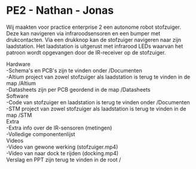 # PE2 - Nathan - Jonas

Wij maakten voor practice enterprise 2 een autonome robot stofzuiger. Deze kan navigeren via infraroodsensoren en een bumper met drukcontacten. Via een drukknop kan de stofzuiger navigeren naar zijn laadstation. Het laadstation is uitgerust met infrarood LEDs waarvan het patroon wordt opgevangen door de IR-receiver op de stofzuiger.

Hardware<br/>
-Schema's en PCB's zijn te vinden onder /Documenten<br/>
-Altium project van zowel stofzuiger als laadstation is terug te vinden in de map /Altium<br/>
-Datasheets zijn per PCB geordend in de map /Datasheets<br/>
Software<br/>
-Code van stofzuiger en laadstation is terug te vinden onder /Documenten<br/>
-STM project van zowel stofzuiger als laadstation is terug te vinden in de map /STM<br/>
Extra<br/>
-Extra info over de IR-sensoren (metingen)<br/>
-Volledige componentenlijst<br/>
Videos<br/>
-Video van gewone werking (stofzuiger.mp4)<br/>
-Video van naar dock te rijden (docking.mp4)<br/>
Verslag en PPT zijn terug te vinden in de root /<br/>

